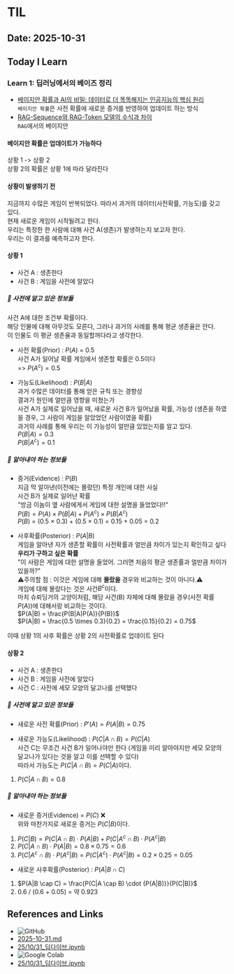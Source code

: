 # TIL

## Date: 2025-10-31

## Today I Learn

### Learn 1: 딥러닝에서의 베이즈 정리

- [베이지안 확률과 AI의 비밀: 데이터로 더 똑똑해지는 인공지능의 핵심 원리](https://community.programmers.co.kr/post/11518)  
`베이지안 확률`은 사전 확률에 새로운 증거를 반영하여 업데이트 하는 방식
- [RAG-Sequence와 RAG-Token 모델의 수식과 차이](https://data-scientist-jeong.tistory.com/47)  
`RAG`에서의 베이지안


#### 베이지안 확률은 업데이트가 가능하다  
상황 1 -> 상황 2  
상황 2의 확률은 상황 1에 따라 달라진다

#### 상황이 발생하기 전  
지금까지 수많은 게임이 반복되었다. 
따라서 과거의 데이터(사전확률, 가능도)를 갖고 있다.  
현재 새로운 게임이 시작될려고 한다.  
우리는 특정한 한 사람에 대해 사건 A(생존)가 발생하는지 보고자 한다.  
우리는 이 결과를 예측하고자 한다.

#### 상황 1
- 사건 A : 생존한다
- 사건 B : 게임을 사전에 알았다  

##### 🔴 사전에 알고 있은 정보들  
사건 A에 대한 조건부 확률이다.  
해당 인물에 대해 아무것도 모른다, 그러나 과거의 사례를 통해 평균 생존율은 안다.  
이 인물도 이 평균 생존율과 동일할꺼다라고 생각한다.

- 사전 확률(Prior) : $P(A)$ = 0.5  
사건 A가 일어날 확률
게임에서 생존할 확률은 0.5이다  
=> $P(A^c) = 0.5$  

- 가능도(Likelihood) : $P(B|A)$  
과거 수많은 데이터를 통해 얻은 규칙 또는 경향성  
결과가 원인에 얼만큼 영향을 미쳤는가  
사건 A가 실제로 일어났을 때, 새로운 사건 B가 일어났을 확률, 가능성 (생존을 하였을 경우, 그 사람이 게임을 알았었던 사람이였을 확률)  
과거의 사례를 통해 우리는 이 가능성이 얼만큼 있었는지를 알고 있다.  
$P(B|A) = 0.3$  
$P(B|A^c) = 0.1$

##### 🔵 알아내야 하는 정보들
- 증거(Evidence) : $P(B)$  
지금 막 알아낸(이전에는 몰랐던) 특정 개인에 대한 사실  
사건 B가 실제로 일어난 확률  
"방금 이놈이 옆 사람에게서 게임에 대한 설명을 들었었다!!"  
$P(B) = P(A) \times P(B|A) + P(A^c) \times P(B|A^c)$  
$P(B)$ = (0.5 × 0.3) + (0.5 × 0.1) = 0.15 + 0.05 = 0.2  

- 사후확률(Posterior) : $P(A|B)$  
게임을 알아낸 자가 생존할 확률이 사전확률과 얼만큼 차이가 있는지 확인하고 싶다  
**우리가 구하고 싶은 확률**  
"이 사람은 게임에 대한 설명을 들었어. 그러면 처음의 평균 생존률과 얼만큼 차이가 있을까?"  
⚠️주의할 점 : 이것은 게임에 대해 **몰랐을** 경우와 비교하는 것이 아니다.⚠️  
게임에 대해 몰랐다는 것은 사건$B^c$이다.  
마치 슈뢰딩거의 고양이처럼, 해당 사건(B) 자체에 대해 몰랐을 경우(사전 확률 $P(A)$)에 대해서랑 비교하는 것이다.  
$P(A|B) = \frac{P(B|A)P(A)}{P(B)}$  
$P(A|B) = \frac{0.5 \times 0.3}{0.2} = \frac{0.15}{0.2} = 0.75$  

이때 상황 1의 사후 확률은 상황 2의 사전확률로 업데이트 된다

#### 상황 2
- 사건 A : 생존한다
- 사건 B : 게임을 사전에 알았다  
- 사건 C : 사전에 세모 모양의 달고나를 선택했다

##### 🔴 사전에 알고 있은 정보들
- 새로운 사전 확률(Prior) : $P'(A) = P(A|B) = 0.75$

- 새로운 가능도(Likelihood) : $P(C|A \cap B) = P(C|A)$  
사건 C는 무조건 사건 B가 일어나야만 한다 (게임을 미리 알아야지만 세모 모양의 달고나가 있다는 것을 알고 이를 선택할 수 있다)  
따라서 가능도는 $P(C|A \cap B) = P(C|A)$이다.  
1. $P(C|A \cap B) = 0.8$


##### 🔵 알아내야 하는 정보들

- 새로운 증거(Evidence) = $P(C)$ ❌  
위와 마찬가지로 새로운 증거는 $P(C|B)$이다.  
1. $P(C|B) = P(C|A \cap B) \cdot P(A|B) + P(C|A^c \cap B) \cdot P(A^c|B)$
2. $P(C|A \cap B) \cdot P(A|B) = 0.8 \times 0.75 = 0.6$
3. $P(C|A^c \cap B) \cdot P(A^c|B) = P(C|A^c) \cdot P(A^c|B) = 0.2 \times 0.25 = 0.05$

- 새로운 사후확률(Posterior) : $P(A|B \cap C)$  
1. $P(A|B \cap C) = \frac{P(C|A \cap B) \cdot {P(A|B)}}{P(C|B)}$
2. 0.6 / (0.6 + 0.05) = 약 0.923

## References and Links
- ![GitHub](https://img.shields.io/badge/GitHub-181717?style=for-the-badge&logo=GitHub&logoColor=white)
- [2025-10-31.md](https://github.com/Max-JI64/Today-I-Learn/blob/main/2025-TIL/Oct/2025-10-31.md) 
- [25/10/31_딥다이브.ipynb
](https://github.com/Max-JI64/Kakao_Tech_Bootcamp/blob/main/Daily_class/25_10_31_%EB%94%A5%EB%8B%A4%EC%9D%B4%EB%B8%8C.ipynb)
- ![Google Colab](https://img.shields.io/badge/googlecolab-F9AB00?style=for-the-badge&logo=googlecolab&logoColor=white)
- [25/10/31_딥다이브.ipynb
](https://colab.research.google.com/drive/1J-ehRYspBMtV5SyJL4X68IdAAG84FR43?usp=sharing)
